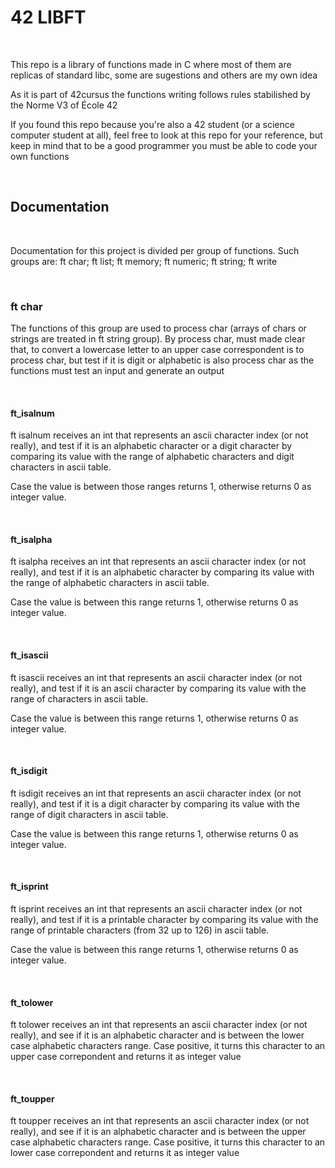 <h1>42 LIBFT</h1>
<br>
<p>This repo is a library of functions made in C where most of them are replicas of standard libc, some are sugestions and others are my own idea</p>
<p>As it is part of 42cursus the functions writing follows rules stabilished by the Norme V3 of École 42</p>
<p>If you found this repo because you're also a 42 student (or a science computer student at all), feel free to look at this repo for your reference, but keep in mind that to be a good programmer you must be able to code your own functions</p>
<br>
<h2>Documentation</h2>
<br>
<p>Documentation for this project is divided per group of functions. Such groups are: ft char; ft list; ft memory; ft numeric; ft string; ft write</p>
<br>
<h3>ft char</h3>
<p>The functions of this group are used to process char (arrays of chars or strings are treated in ft string group). By process char, must made clear that, to convert a lowercase letter to an upper case correspondent is to process char, but test if it is digit or alphabetic is also process char as the functions must test an input and generate an output</p>
<br>
<h4>ft_isalnum</h4>
<p>ft isalnum receives an int that represents an ascii character index (or not really), and test if it is an alphabetic character or a digit character by comparing its value with the range of alphabetic characters and digit characters in ascii table.</p>
<p>Case the value is between those ranges returns 1, otherwise returns 0 as integer value.</p>
<br>
<h4>ft_isalpha</h4>
<p>ft isalpha receives an int that represents an ascii character index (or not really), and test if it is an alphabetic character by comparing its value with the range of alphabetic characters in ascii table.</p>
<p>Case the value is between this range returns 1, otherwise returns 0 as integer value.</p>
<br>
<h4>ft_isascii</h4>
<p>ft isascii receives an int that represents an ascii character index (or not really), and test if it is an ascii character by comparing its value with the range of characters in ascii table.</p>
<p>Case the value is between this range returns 1, otherwise returns 0 as integer value.</p>
<br>
<h4>ft_isdigit</h4>
<p>ft isdigit receives an int that represents an ascii character index (or not really), and test if it is a digit character by comparing its value with the range of digit characters in ascii table.</p>
<p>Case the value is between this range returns 1, otherwise returns 0 as integer value.</p>
<br>
<h4>ft_isprint</h4>
<p>ft isprint receives an int that represents an ascii character index (or not really), and test if it is a printable character by comparing its value with the range of printable characters (from 32 up to 126) in ascii table.</p>
<p>Case the value is between this range returns 1, otherwise returns 0 as integer value.</p>
<br>
<h4>ft_tolower</h4>
<p>ft tolower receives an int that represents an ascii character index (or not really), and see if it is an alphabetic character and is between the lower case alphabetic characters range. Case positive, it turns this character to an upper case correpondent and returns it as integer value</p>
<br>
<h4>ft_toupper</h4>
<p>ft toupper receives an int that represents an ascii character index (or not really), and see if it is an alphabetic character and is between the upper case alphabetic characters range. Case positive, it turns this character to an lower case correpondent and returns it as integer value</p>
<br>
